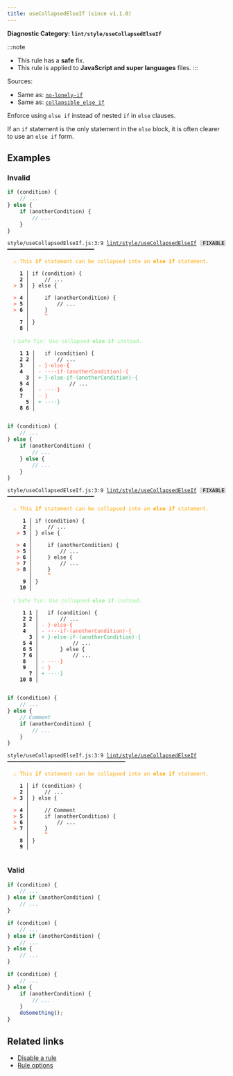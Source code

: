 ```yaml
---
title: useCollapsedElseIf (since v1.1.0)
---
```


**Diagnostic Category: `lint/style/useCollapsedElseIf`**

:::note
- This rule has a **safe** fix.
- This rule is applied to **JavaScript and super languages** files.
:::

Sources: 
- Same as: <a href="https://eslint.org/docs/latest/rules/no-lonely-if" target="_blank"><code>no-lonely-if</code></a>
- Same as: <a href="https://rust-lang.github.io/rust-clippy/master/#/collapsible_else_if" target="_blank"><code>collapsible_else_if</code></a>

Enforce using `else if` instead of nested `if` in `else` clauses.

If an `if` statement is the only statement in the `else` block, it is often clearer to use an `else if` form.

## Examples

### Invalid

```jsx
if (condition) {
    // ...
} else {
    if (anotherCondition) {
        // ...
    }
}
```

<pre class="language-text"><code class="language-text">style/useCollapsedElseIf.js:3:9 <a href="https://biomejs.dev/linter/rules/use-collapsed-else-if">lint/style/useCollapsedElseIf</a> <span style="color: #000; background-color: #ddd;"> FIXABLE </span> ━━━━━━━━━━━━━━━━━━━━━━━━━━━━

<strong><span style="color: Orange;">  </span></strong><strong><span style="color: Orange;">⚠</span></strong> <span style="color: Orange;">This </span><span style="color: Orange;"><strong>if</strong></span><span style="color: Orange;"> statement can be collapsed into an </span><span style="color: Orange;"><strong>else if</strong></span><span style="color: Orange;"> statement.</span>
  
    <strong>1 │ </strong>if (condition) {
    <strong>2 │ </strong>    // ...
<strong><span style="color: Tomato;">  </span></strong><strong><span style="color: Tomato;">&gt;</span></strong> <strong>3 │ </strong>} else {
   <strong>   │ </strong>        
<strong><span style="color: Tomato;">  </span></strong><strong><span style="color: Tomato;">&gt;</span></strong> <strong>4 │ </strong>    if (anotherCondition) {
<strong><span style="color: Tomato;">  </span></strong><strong><span style="color: Tomato;">&gt;</span></strong> <strong>5 │ </strong>        // ...
<strong><span style="color: Tomato;">  </span></strong><strong><span style="color: Tomato;">&gt;</span></strong> <strong>6 │ </strong>    }
   <strong>   │ </strong>    <strong><span style="color: Tomato;">^</span></strong>
    <strong>7 │ </strong>}
    <strong>8 │ </strong>
  
<strong><span style="color: lightgreen;">  </span></strong><strong><span style="color: lightgreen;">ℹ</span></strong> <span style="color: lightgreen;">Safe fix</span><span style="color: lightgreen;">: </span><span style="color: lightgreen;">Use collapsed </span><span style="color: lightgreen;"><strong>else if</strong></span><span style="color: lightgreen;"> instead.</span>
  
    <strong>1</strong> <strong>1</strong><strong> │ </strong>  if (condition) {
    <strong>2</strong> <strong>2</strong><strong> │ </strong>      // ...
    <strong>3</strong>  <strong> │ </strong><span style="color: Tomato;">-</span> <span style="color: Tomato;">}</span><span style="color: Tomato;"><span style="opacity: 0.8;">·</span></span><span style="color: Tomato;">e</span><span style="color: Tomato;">l</span><span style="color: Tomato;">s</span><span style="color: Tomato;">e</span><span style="color: Tomato;"><span style="opacity: 0.8;">·</span></span><span style="color: Tomato;"><strong>{</strong></span>
    <strong>4</strong>  <strong> │ </strong><span style="color: Tomato;">-</span> <span style="color: Tomato;"><span style="opacity: 0.8;"><strong>·</strong></span></span><span style="color: Tomato;"><span style="opacity: 0.8;"><strong>·</strong></span></span><span style="color: Tomato;"><span style="opacity: 0.8;"><strong>·</strong></span></span><span style="color: Tomato;"><span style="opacity: 0.8;"><strong>·</strong></span></span><span style="color: Tomato;">i</span><span style="color: Tomato;">f</span><span style="color: Tomato;"><span style="opacity: 0.8;">·</span></span><span style="color: Tomato;">(</span><span style="color: Tomato;">a</span><span style="color: Tomato;">n</span><span style="color: Tomato;">o</span><span style="color: Tomato;">t</span><span style="color: Tomato;">h</span><span style="color: Tomato;">e</span><span style="color: Tomato;">r</span><span style="color: Tomato;">C</span><span style="color: Tomato;">o</span><span style="color: Tomato;">n</span><span style="color: Tomato;">d</span><span style="color: Tomato;">i</span><span style="color: Tomato;">t</span><span style="color: Tomato;">i</span><span style="color: Tomato;">o</span><span style="color: Tomato;">n</span><span style="color: Tomato;">)</span><span style="color: Tomato;"><span style="opacity: 0.8;">·</span></span><span style="color: Tomato;">{</span>
      <strong>3</strong><strong> │ </strong><span style="color: MediumSeaGreen;">+</span> <span style="color: MediumSeaGreen;">}</span><span style="color: MediumSeaGreen;"><span style="opacity: 0.8;">·</span></span><span style="color: MediumSeaGreen;">e</span><span style="color: MediumSeaGreen;">l</span><span style="color: MediumSeaGreen;">s</span><span style="color: MediumSeaGreen;">e</span><span style="color: MediumSeaGreen;"><span style="opacity: 0.8;">·</span></span><span style="color: MediumSeaGreen;">i</span><span style="color: MediumSeaGreen;">f</span><span style="color: MediumSeaGreen;"><span style="opacity: 0.8;">·</span></span><span style="color: MediumSeaGreen;">(</span><span style="color: MediumSeaGreen;">a</span><span style="color: MediumSeaGreen;">n</span><span style="color: MediumSeaGreen;">o</span><span style="color: MediumSeaGreen;">t</span><span style="color: MediumSeaGreen;">h</span><span style="color: MediumSeaGreen;">e</span><span style="color: MediumSeaGreen;">r</span><span style="color: MediumSeaGreen;">C</span><span style="color: MediumSeaGreen;">o</span><span style="color: MediumSeaGreen;">n</span><span style="color: MediumSeaGreen;">d</span><span style="color: MediumSeaGreen;">i</span><span style="color: MediumSeaGreen;">t</span><span style="color: MediumSeaGreen;">i</span><span style="color: MediumSeaGreen;">o</span><span style="color: MediumSeaGreen;">n</span><span style="color: MediumSeaGreen;">)</span><span style="color: MediumSeaGreen;"><span style="opacity: 0.8;">·</span></span><span style="color: MediumSeaGreen;">{</span>
    <strong>5</strong> <strong>4</strong><strong> │ </strong>          // ...
    <strong>6</strong>  <strong> │ </strong><span style="color: Tomato;">-</span> <span style="color: Tomato;"><span style="opacity: 0.8;">·</span></span><span style="color: Tomato;"><span style="opacity: 0.8;">·</span></span><span style="color: Tomato;"><span style="opacity: 0.8;">·</span></span><span style="color: Tomato;"><span style="opacity: 0.8;">·</span></span><span style="color: Tomato;"><strong>}</strong></span>
    <strong>7</strong>  <strong> │ </strong><span style="color: Tomato;">-</span> <span style="color: Tomato;">}</span>
      <strong>5</strong><strong> │ </strong><span style="color: MediumSeaGreen;">+</span> <span style="color: MediumSeaGreen;"><span style="opacity: 0.8;">·</span></span><span style="color: MediumSeaGreen;"><span style="opacity: 0.8;">·</span></span><span style="color: MediumSeaGreen;"><span style="opacity: 0.8;">·</span></span><span style="color: MediumSeaGreen;"><span style="opacity: 0.8;">·</span></span><span style="color: MediumSeaGreen;">}</span>
    <strong>8</strong> <strong>6</strong><strong> │ </strong>  
  
</code></pre>

```jsx
if (condition) {
    // ...
} else {
    if (anotherCondition) {
        // ...
    } else {
        // ...
    }
}
```

<pre class="language-text"><code class="language-text">style/useCollapsedElseIf.js:3:9 <a href="https://biomejs.dev/linter/rules/use-collapsed-else-if">lint/style/useCollapsedElseIf</a> <span style="color: #000; background-color: #ddd;"> FIXABLE </span> ━━━━━━━━━━━━━━━━━━━━━━━━━━━━

<strong><span style="color: Orange;">  </span></strong><strong><span style="color: Orange;">⚠</span></strong> <span style="color: Orange;">This </span><span style="color: Orange;"><strong>if</strong></span><span style="color: Orange;"> statement can be collapsed into an </span><span style="color: Orange;"><strong>else if</strong></span><span style="color: Orange;"> statement.</span>
  
     <strong>1 │ </strong>if (condition) {
     <strong>2 │ </strong>    // ...
   <strong><span style="color: Tomato;">&gt;</span></strong> <strong>3 │ </strong>} else {
    <strong>   │ </strong>        
   <strong><span style="color: Tomato;">&gt;</span></strong> <strong>4 │ </strong>    if (anotherCondition) {
   <strong><span style="color: Tomato;">&gt;</span></strong> <strong>5 │ </strong>        // ...
   <strong><span style="color: Tomato;">&gt;</span></strong> <strong>6 │ </strong>    } else {
   <strong><span style="color: Tomato;">&gt;</span></strong> <strong>7 │ </strong>        // ...
   <strong><span style="color: Tomato;">&gt;</span></strong> <strong>8 │ </strong>    }
    <strong>   │ </strong>    <strong><span style="color: Tomato;">^</span></strong>
     <strong>9 │ </strong>}
    <strong>10 │ </strong>
  
<strong><span style="color: lightgreen;">  </span></strong><strong><span style="color: lightgreen;">ℹ</span></strong> <span style="color: lightgreen;">Safe fix</span><span style="color: lightgreen;">: </span><span style="color: lightgreen;">Use collapsed </span><span style="color: lightgreen;"><strong>else if</strong></span><span style="color: lightgreen;"> instead.</span>
  
    <strong> 1</strong> <strong>1</strong><strong> │ </strong>  if (condition) {
    <strong> 2</strong> <strong>2</strong><strong> │ </strong>      // ...
    <strong> 3</strong>  <strong> │ </strong><span style="color: Tomato;">-</span> <span style="color: Tomato;">}</span><span style="color: Tomato;"><span style="opacity: 0.8;">·</span></span><span style="color: Tomato;">e</span><span style="color: Tomato;">l</span><span style="color: Tomato;">s</span><span style="color: Tomato;">e</span><span style="color: Tomato;"><span style="opacity: 0.8;">·</span></span><span style="color: Tomato;"><strong>{</strong></span>
    <strong> 4</strong>  <strong> │ </strong><span style="color: Tomato;">-</span> <span style="color: Tomato;"><span style="opacity: 0.8;"><strong>·</strong></span></span><span style="color: Tomato;"><span style="opacity: 0.8;"><strong>·</strong></span></span><span style="color: Tomato;"><span style="opacity: 0.8;"><strong>·</strong></span></span><span style="color: Tomato;"><span style="opacity: 0.8;"><strong>·</strong></span></span><span style="color: Tomato;">i</span><span style="color: Tomato;">f</span><span style="color: Tomato;"><span style="opacity: 0.8;">·</span></span><span style="color: Tomato;">(</span><span style="color: Tomato;">a</span><span style="color: Tomato;">n</span><span style="color: Tomato;">o</span><span style="color: Tomato;">t</span><span style="color: Tomato;">h</span><span style="color: Tomato;">e</span><span style="color: Tomato;">r</span><span style="color: Tomato;">C</span><span style="color: Tomato;">o</span><span style="color: Tomato;">n</span><span style="color: Tomato;">d</span><span style="color: Tomato;">i</span><span style="color: Tomato;">t</span><span style="color: Tomato;">i</span><span style="color: Tomato;">o</span><span style="color: Tomato;">n</span><span style="color: Tomato;">)</span><span style="color: Tomato;"><span style="opacity: 0.8;">·</span></span><span style="color: Tomato;">{</span>
       <strong>3</strong><strong> │ </strong><span style="color: MediumSeaGreen;">+</span> <span style="color: MediumSeaGreen;">}</span><span style="color: MediumSeaGreen;"><span style="opacity: 0.8;">·</span></span><span style="color: MediumSeaGreen;">e</span><span style="color: MediumSeaGreen;">l</span><span style="color: MediumSeaGreen;">s</span><span style="color: MediumSeaGreen;">e</span><span style="color: MediumSeaGreen;"><span style="opacity: 0.8;">·</span></span><span style="color: MediumSeaGreen;">i</span><span style="color: MediumSeaGreen;">f</span><span style="color: MediumSeaGreen;"><span style="opacity: 0.8;">·</span></span><span style="color: MediumSeaGreen;">(</span><span style="color: MediumSeaGreen;">a</span><span style="color: MediumSeaGreen;">n</span><span style="color: MediumSeaGreen;">o</span><span style="color: MediumSeaGreen;">t</span><span style="color: MediumSeaGreen;">h</span><span style="color: MediumSeaGreen;">e</span><span style="color: MediumSeaGreen;">r</span><span style="color: MediumSeaGreen;">C</span><span style="color: MediumSeaGreen;">o</span><span style="color: MediumSeaGreen;">n</span><span style="color: MediumSeaGreen;">d</span><span style="color: MediumSeaGreen;">i</span><span style="color: MediumSeaGreen;">t</span><span style="color: MediumSeaGreen;">i</span><span style="color: MediumSeaGreen;">o</span><span style="color: MediumSeaGreen;">n</span><span style="color: MediumSeaGreen;">)</span><span style="color: MediumSeaGreen;"><span style="opacity: 0.8;">·</span></span><span style="color: MediumSeaGreen;">{</span>
    <strong> 5</strong> <strong>4</strong><strong> │ </strong>          // ...
    <strong> 6</strong> <strong>5</strong><strong> │ </strong>      } else {
    <strong> 7</strong> <strong>6</strong><strong> │ </strong>          // ...
    <strong> 8</strong>  <strong> │ </strong><span style="color: Tomato;">-</span> <span style="color: Tomato;"><span style="opacity: 0.8;">·</span></span><span style="color: Tomato;"><span style="opacity: 0.8;">·</span></span><span style="color: Tomato;"><span style="opacity: 0.8;">·</span></span><span style="color: Tomato;"><span style="opacity: 0.8;">·</span></span><span style="color: Tomato;"><strong>}</strong></span>
    <strong> 9</strong>  <strong> │ </strong><span style="color: Tomato;">-</span> <span style="color: Tomato;">}</span>
       <strong>7</strong><strong> │ </strong><span style="color: MediumSeaGreen;">+</span> <span style="color: MediumSeaGreen;"><span style="opacity: 0.8;">·</span></span><span style="color: MediumSeaGreen;"><span style="opacity: 0.8;">·</span></span><span style="color: MediumSeaGreen;"><span style="opacity: 0.8;">·</span></span><span style="color: MediumSeaGreen;"><span style="opacity: 0.8;">·</span></span><span style="color: MediumSeaGreen;">}</span>
    <strong>10</strong> <strong>8</strong><strong> │ </strong>  
  
</code></pre>

```jsx
if (condition) {
    // ...
} else {
    // Comment
    if (anotherCondition) {
        // ...
    }
}
```

<pre class="language-text"><code class="language-text">style/useCollapsedElseIf.js:3:9 <a href="https://biomejs.dev/linter/rules/use-collapsed-else-if">lint/style/useCollapsedElseIf</a> ━━━━━━━━━━━━━━━━━━━━━━━━━━━━━━━━━━━━━━

<strong><span style="color: Orange;">  </span></strong><strong><span style="color: Orange;">⚠</span></strong> <span style="color: Orange;">This </span><span style="color: Orange;"><strong>if</strong></span><span style="color: Orange;"> statement can be collapsed into an </span><span style="color: Orange;"><strong>else if</strong></span><span style="color: Orange;"> statement.</span>
  
    <strong>1 │ </strong>if (condition) {
    <strong>2 │ </strong>    // ...
<strong><span style="color: Tomato;">  </span></strong><strong><span style="color: Tomato;">&gt;</span></strong> <strong>3 │ </strong>} else {
   <strong>   │ </strong>        
<strong><span style="color: Tomato;">  </span></strong><strong><span style="color: Tomato;">&gt;</span></strong> <strong>4 │ </strong>    // Comment
<strong><span style="color: Tomato;">  </span></strong><strong><span style="color: Tomato;">&gt;</span></strong> <strong>5 │ </strong>    if (anotherCondition) {
<strong><span style="color: Tomato;">  </span></strong><strong><span style="color: Tomato;">&gt;</span></strong> <strong>6 │ </strong>        // ...
<strong><span style="color: Tomato;">  </span></strong><strong><span style="color: Tomato;">&gt;</span></strong> <strong>7 │ </strong>    }
   <strong>   │ </strong>    <strong><span style="color: Tomato;">^</span></strong>
    <strong>8 │ </strong>}
    <strong>9 │ </strong>
  
</code></pre>

### Valid

```jsx
if (condition) {
    // ...
} else if (anotherCondition) {
    // ...
}
```

```jsx
if (condition) {
    // ...
} else if (anotherCondition) {
    // ...
} else {
    // ...
}
```

```jsx
if (condition) {
    // ...
} else {
    if (anotherCondition) {
        // ...
    }
    doSomething();
}
```

## Related links

- [Disable a rule](/linter/#disable-a-lint-rule)
- [Rule options](/linter/#rule-options)
